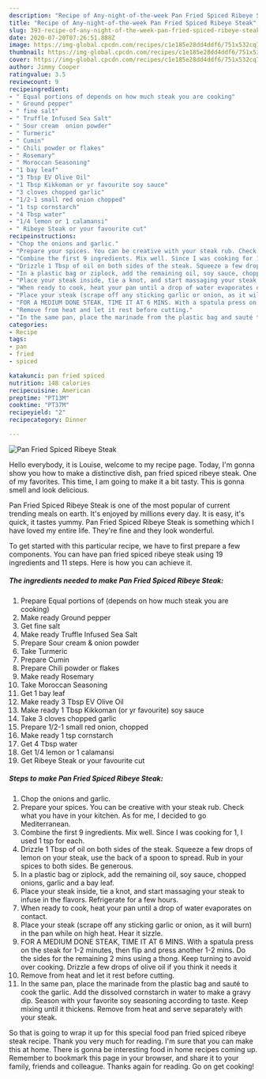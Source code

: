 ```yaml
---
description: "Recipe of Any-night-of-the-week Pan Fried Spiced Ribeye Steak"
title: "Recipe of Any-night-of-the-week Pan Fried Spiced Ribeye Steak"
slug: 393-recipe-of-any-night-of-the-week-pan-fried-spiced-ribeye-steak
date: 2020-07-20T07:26:51.888Z
image: https://img-global.cpcdn.com/recipes/c1e185e28dd4ddf6/751x532cq70/pan-fried-spiced-ribeye-steak-recipe-main-photo.jpg
thumbnail: https://img-global.cpcdn.com/recipes/c1e185e28dd4ddf6/751x532cq70/pan-fried-spiced-ribeye-steak-recipe-main-photo.jpg
cover: https://img-global.cpcdn.com/recipes/c1e185e28dd4ddf6/751x532cq70/pan-fried-spiced-ribeye-steak-recipe-main-photo.jpg
author: Jimmy Cooper
ratingvalue: 3.5
reviewcount: 9
recipeingredient:
- " Equal portions of depends on how much steak you are cooking"
- " Ground pepper"
- " fine salt"
- " Truffle Infused Sea Salt"
- " Sour cream  onion powder"
- " Turmeric"
- " Cumin"
- " Chili powder or flakes"
- " Rosemary"
- " Moroccan Seasoning"
- "1 bay leaf"
- "3 Tbsp EV Olive Oil"
- "1 Tbsp Kikkoman or yr favourite soy sauce"
- "3 cloves chopped garlic"
- "1/2-1 small red onion chopped"
- "1 tsp cornstarch"
- "4 Tbsp water"
- "1/4 lemon or 1 calamansi"
- " Ribeye Steak or your favourite cut"
recipeinstructions:
- "Chop the onions and garlic."
- "Prepare your spices. You can be creative with your steak rub. Check what you have in your kitchen. As for me, I decided to go Mediterranean."
- "Combine the first 9 ingredients. Mix well. Since I was cooking for 1, I used 1 tsp for each."
- "Drizzle 1 Tbsp of oil on both sides of the steak. Squeeze a few drops of lemon on your steak, use the back of a spoon to spread. Rub in your spices to both sides. Be generous."
- "In a plastic bag or ziplock, add the remaining oil, soy sauce, chopped onions, garlic and a bay leaf."
- "Place your steak inside, tie a knot, and start massaging your steak to infuse in the flavors. Refrigerate for a few hours."
- "When ready to cook, heat your pan until a drop of water evaporates on contact."
- "Place your steak (scrape off any sticking garlic or onion, as it will burn) in the pan while on high heat. Hear it sizzle."
- "FOR A MEDIUM DONE STEAK, TIME IT AT 6 MINS. With a spatula press on the steak for 1-2 minutes, then flip and press another 1-2 mins. Do the sides for the remaining 2 mins using a thong. Keep turning to avoid over cooking. Drizzle a few drops of olive oil if you think it needs it"
- "Remove from heat and let it rest before cutting."
- "In the same pan, place the marinade from the plastic bag and sauté to cook the garlic. Add the dissolved cornstarch in water to make a gravy dip. Season with your favorite soy seasoning according to taste. Keep mixing until it thickens. Remove from heat and serve separately with your steak."
categories:
- Recipe
tags:
- pan
- fried
- spiced

katakunci: pan fried spiced 
nutrition: 148 calories
recipecuisine: American
preptime: "PT13M"
cooktime: "PT37M"
recipeyield: "2"
recipecategory: Dinner

---
```



![Pan Fried Spiced Ribeye Steak](https://img-global.cpcdn.com/recipes/c1e185e28dd4ddf6/751x532cq70/pan-fried-spiced-ribeye-steak-recipe-main-photo.jpg)

Hello everybody, it is Louise, welcome to my recipe page. Today, I'm gonna show you how to make a distinctive dish, pan fried spiced ribeye steak. One of my favorites. This time, I am going to make it a bit tasty. This is gonna smell and look delicious.



Pan Fried Spiced Ribeye Steak is one of the most popular of current trending meals on earth. It's enjoyed by millions every day. It is easy, it's quick, it tastes yummy. Pan Fried Spiced Ribeye Steak is something which I have loved my entire life. They're fine and they look wonderful.


To get started with this particular recipe, we have to first prepare a few components. You can have pan fried spiced ribeye steak using 19 ingredients and 11 steps. Here is how you can achieve it.

<!--inarticleads1-->

##### The ingredients needed to make Pan Fried Spiced Ribeye Steak:

1. Prepare  Equal portions of (depends on how much steak you are cooking)
1. Make ready  Ground pepper
1. Get  fine salt
1. Make ready  Truffle Infused Sea Salt
1. Prepare  Sour cream &amp; onion powder
1. Take  Turmeric
1. Prepare  Cumin
1. Prepare  Chili powder or flakes
1. Make ready  Rosemary
1. Take  Moroccan Seasoning
1. Get 1 bay leaf
1. Make ready 3 Tbsp EV Olive Oil
1. Make ready 1 Tbsp Kikkoman (or yr favourite) soy sauce
1. Take 3 cloves chopped garlic
1. Prepare 1/2-1 small red onion, chopped
1. Make ready 1 tsp cornstarch
1. Get 4 Tbsp water
1. Get 1/4 lemon or 1 calamansi
1. Get  Ribeye Steak or your favourite cut




<!--inarticleads2-->

##### Steps to make Pan Fried Spiced Ribeye Steak:

1. Chop the onions and garlic.
1. Prepare your spices. You can be creative with your steak rub. Check what you have in your kitchen. As for me, I decided to go Mediterranean.
1. Combine the first 9 ingredients. Mix well. Since I was cooking for 1, I used 1 tsp for each.
1. Drizzle 1 Tbsp of oil on both sides of the steak. Squeeze a few drops of lemon on your steak, use the back of a spoon to spread. Rub in your spices to both sides. Be generous.
1. In a plastic bag or ziplock, add the remaining oil, soy sauce, chopped onions, garlic and a bay leaf.
1. Place your steak inside, tie a knot, and start massaging your steak to infuse in the flavors. Refrigerate for a few hours.
1. When ready to cook, heat your pan until a drop of water evaporates on contact.
1. Place your steak (scrape off any sticking garlic or onion, as it will burn) in the pan while on high heat. Hear it sizzle.
1. FOR A MEDIUM DONE STEAK, TIME IT AT 6 MINS. With a spatula press on the steak for 1-2 minutes, then flip and press another 1-2 mins. Do the sides for the remaining 2 mins using a thong. Keep turning to avoid over cooking. Drizzle a few drops of olive oil if you think it needs it
1. Remove from heat and let it rest before cutting.
1. In the same pan, place the marinade from the plastic bag and sauté to cook the garlic. Add the dissolved cornstarch in water to make a gravy dip. Season with your favorite soy seasoning according to taste. Keep mixing until it thickens. Remove from heat and serve separately with your steak.




So that is going to wrap it up for this special food pan fried spiced ribeye steak recipe. Thank you very much for reading. I'm sure that you can make this at home. There is gonna be interesting food in home recipes coming up. Remember to bookmark this page in your browser, and share it to your family, friends and colleague. Thanks again for reading. Go on get cooking!
